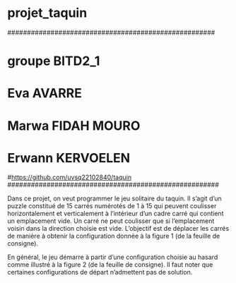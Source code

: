 # projet_taquin

#####################################################
# groupe BITD2_1
# Eva AVARRE
# Marwa FIDAH MOURO
# Erwann KERVOELEN
#https://github.com/uvsq22102840/taquin
######################################################

Dans ce projet, on veut programmer le jeu solitaire du taquin. Il s’agit d’un puzzle constitué de 15 carrés
numérotés de 1 à 15 qui peuvent coulisser horizontalement et verticalement à l’intérieur d’un cadre carré
qui contient un emplacement vide. Un carré ne peut coulisser que si l’emplacement voisin dans la direction choisie est vide. L’objectif est de déplacer les carrés de manière à obtenir la configuration donnée à la
figure 1 (de la feuille de consigne).

En général, le jeu démarre à partir d’une configuration choisie au hasard comme illustré à la figure 2 (de la feuille de consigne). Il
faut noter que certaines configurations de départ n’admettent pas de solution.

